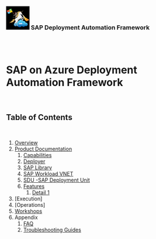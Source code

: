 ### <img src="assets/images/UnicornSAPBlack256x256.png" width="64px"> SAP Deployment Automation Framework <!-- omit in toc -->
<br/><br/>

# SAP on Azure Deployment Automation Framework <!-- omit in toc -->

<br/>

## Table of Contents
<br/>

1. [Overview](overview.md)
2. [Product Documentation](Software_Documentation/Product_Documentation/product_doc.md)
   1. [Capabilities](Software_Documentation/Product_Documentation/capabilities.md)
   2. [Deployer](Software_Documentation/Product_Documentation/deployer.md)
   3. [SAP Library](Software_Documentation/Product_Documentation/sap_library.md)
   4. [SAP Workload VNET](Software_Documentation/Product_Documentation/sap-Workload_vnet.md)
   5. [SDU -SAP Deployment Unit](Software_Documentation/Product_Documentation/sap_deployment_unit.md)
   6. [Features](Software_Documentation/Product_Documentation/features.md)
      1. [Detail 1]()
3. [Execution]
4. [Operations]
5. [Workshops](Software_Documentation/Product_Documentation/User_Documentation/End_User/Workshops/workshops.md)
6. Appendix
   1. [FAQ](Software_Documentation/Product_Documentation/System_Documentation/Maintenance_or_Help_Guide/faq.md)
   2. [Troubleshooting Guides](Software_Documentation/Product_Documentation/System_Documentation/Maintenance_or_Help_Guide/troubleshooting_guides.md)



<br/><br/>


